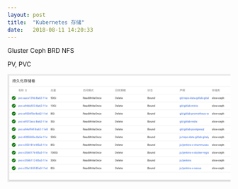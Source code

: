 ```yaml
---
layout: post
title:  "Kubernetes 存储"
date:   2018-08-11 14:20:33
---
```


Gluster
Ceph BRD
NFS

PV, PVC

<img src="pv.png">